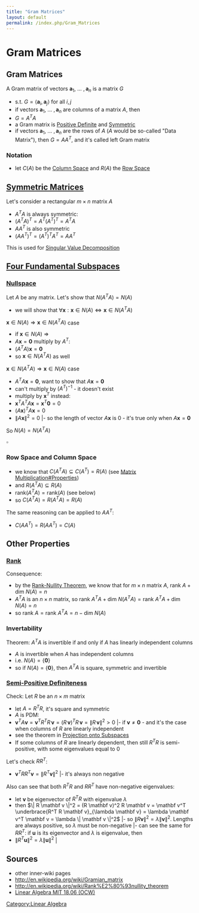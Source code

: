 ```yaml
---
title: "Gram Matrices"
layout: default
permalink: /index.php/Gram_Matrices
---
```


# Gram Matrices

## Gram Matrices
A Gram matrix of vectors $\mathbf a_1 , \ ... \ , \mathbf a_n$ is a matrix $G$ 
- s.t. $G = \langle \mathbf a_i, \mathbf a_j \rangle$ for all $i,j$
- if vectors $\mathbf a_1 , \ ... \ , \mathbf a_n$ are columns of a matrix $A$, then 
- $G = A^T A$ 
- a Gram matrix is  [Positive Definite](Positive-Definite_Matrices) and [Symmetric](Symmetric_Matrices) 
- if vectors $\mathbf a_1 , \ ... \ , \mathbf a_n$ are the rows of $A$ ($A$ would be so-called "Data Matrix"), then $G = A A^T$, and it's called left Gram matrix


### Notation
- let $C(A)$ be the [Column Space](Column_Space) and $R(A)$ the [Row Space](Row_Space)


## [Symmetric Matrices](Symmetric_Matrices)
Let's consider a rectangular $m \times n$ matrix $A$
- $A^T A$ is always symmetric:
- $(A^T A)^T = A^T (A^T)^T = A^T A$
- $A A^T$ is also symmetric
- $(A A^T)^T = (A^T)^T A^T = A A^T$

This is used for [Singular Value Decomposition](Singular_Value_Decomposition)


## [Four Fundamental Subspaces](Four_Fundamental_Subspaces)
### [Nullspace](Nullspace)
Let $A$ be any matrix. Let's show that $N(A^T A) = N(A)$
- we will show that $\forall \mathbf x: \mathbf x \in N(A) \iff \mathbf x \in N(A^T A)$


$\mathbf x \in N(A) \Rightarrow \mathbf x \in N(A^T A)$ case
- if $\mathbf x \in N(A)$ $\Rightarrow$ 
- $A \mathbf x = \mathbf 0$ multiply by $A^T$: 
- $(A^T A) \mathbf x = \mathbf 0$
- so $\mathbf x \in N(A^T A)$ as well


$\mathbf x \in N(A^T A) \Rightarrow \mathbf x \in N(A)$ case
- $A^T A \mathbf x = \mathbf 0$, want to show that $A \mathbf x = \mathbf 0$
- can't multiply by $(A^T)^{-1}$ - it doesn't exist
- multiply by $\mathbf x^T$ instead:
- $\mathbf x^T A^T A \mathbf x = \mathbf x^T \mathbf 0 = 0$
- $(A \mathbf x)^T A \mathbf x = 0$
- $\|  A \mathbf x \|^2 = 0$ |- so the length of vector $A \mathbf x$ is 0 - it's true only when $A \mathbf x = \mathbf 0$


So $N(A) = N(A^T A)$

$\square$



### Row Space and Column Space
- we know that $C(A^T A) \subseteq C(A^T) = R(A)$ (see [Matrix Multiplication#Properties](Matrix_Multiplication#Properties))
- and $R(A^T A) \subseteq R(A)$
- $\text{rank}(A^T A) = \text{rank}(A)$ (see below)
- so $C(A^T A) = R(A^T A) = R(A)$


The same reasoning can be applied to $A A^T$:
- $C(A A^T) = R(A A^T) = C(A)$



## Other Properties
### [Rank](Rank_(Matrix))
Consequence: 
- by the [Rank-Nullity Theorem](Rank-Nullity_Theorem), we know that for $m \times n$ matrix $A$, $\text{rank }A + \text{dim } N(A) = n$
- $A^T A$ is an $n \times n$ matrix, so $\text{rank } A^T A + \text{dim } N(A^T A) = \text{rank } A^T A + \text{dim } N(A) = n$
- so $\text{rank }A = \text{rank }A^T A = n - \text{dim } N(A)$



### Invertability
Theorem: $A^T A$ is invertible if and only if $A$ has linearly independent columns
- $A$ is invertible when $A$ has independent columns
- i.e. $N(A) = \{ \mathbf 0 \}$
- so if $N(A) = \{ \mathbf 0 \}$, then $A^T A$ is square, symmetric and invertible


### [Semi-Positive Definiteness](Positive-Definite_Matrices)
Check: Let $R$ be an $n \times m$ matrix
- let $A = R^T R$, it's square and symmetric
- $A$ is PDM:
- $\mathbf v^T A \mathbf v = \mathbf v^T R^T R \, \mathbf v = (R \, \mathbf v)^T R \, \mathbf v = \|  R \, \mathbf v \|^2 > 0$  |- if $\mathbf v \ne \mathbf 0$ - and it's the case when columns of $R$ are linearly independent 
- see the theorem in [Projection onto Subspaces](Projection_onto_Subspaces#Theorem__.24A.5ET_A.24_is_Invertible)
- If some columns of $R$ are linearly dependent, then still $R^T R$ is semi-positive, with some eigenvalues equal to 0


Let's check $R R^T$:
- $\mathbf v^T R R^T \mathbf v = \|  R^T \mathbf v \|^2$ |- it's always non negative


Also can see that both $R^T R$ and $R R^T$ have non-negative eigenvalues:
- let $\mathbf v$ be eigenvector of $R^T R$ with eigenvalue $\lambda$
- then $\|  R \mathbf v \|^2 = (R \mathbf v)^2 R \mathbf v = \mathbf v^T \underbrace{R^T R \mathbf v}_{\lambda \mathbf v} = \lambda \mathbf v^T \mathbf v = \lambda \| \mathbf v \|^2$ |- so $\|  R \mathbf v \|^2 = \lambda \| \mathbf v \|^2$. Lengths are always positive, so $\lambda$ must be non-negative |- can see the same for $RR^T$: if $\mathbf u$ is its eigenvector and $\lambda$ is eigenvalue, then
- $\|  R^T \mathbf u \|^2 = \lambda \| \mathbf u \|^2$ |


## Sources
- other inner-wiki pages
- http://en.wikipedia.org/wiki/Gramian_matrix
- http://en.wikipedia.org/wiki/Rank%E2%80%93nullity_theorem
- [Linear Algebra MIT 18.06 (OCW)](Linear_Algebra_MIT_18.06_(OCW))

[Category:Linear Algebra](Category_Linear_Algebra)